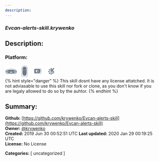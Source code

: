 ```yaml
---
description: 
---
```


### _Evcan-alerts-skill.krywenko_  
## Description:  
  
  
  
### Platform:  
 ![Mark I](../.gitbook/assets/mark-1-icon.png)  ![Mark II](../.gitbook/assets/mark-2-icon.png)  ![Picroft](../.gitbook/assets/picroft-icon.png)  ![plasmoid](../.gitbook/assets/kde.png)   
{% hint style="danger" %}
This skill dosnt have any license attatched. It is not adviasable to use this skill nor fork or clone, as you don't know if you are legaly allowed to do so by the auhtor.
{% endhint %}
  
## Summary:  
**Github:** [https://github.com/krywenko/Evcan-alerts-skill](https://github.com/krywenko/Evcan-alerts-skill)  
**Owner:** [@krywenko](https://github.com/krywenko)  
**Created:** 2019 Jun 30 00:52:51 UTC  **Last updated:** 2020 Jan 29 00:19:25 UTC  
**License:** No License  
  
**Categories:** [ uncategorized ]   
